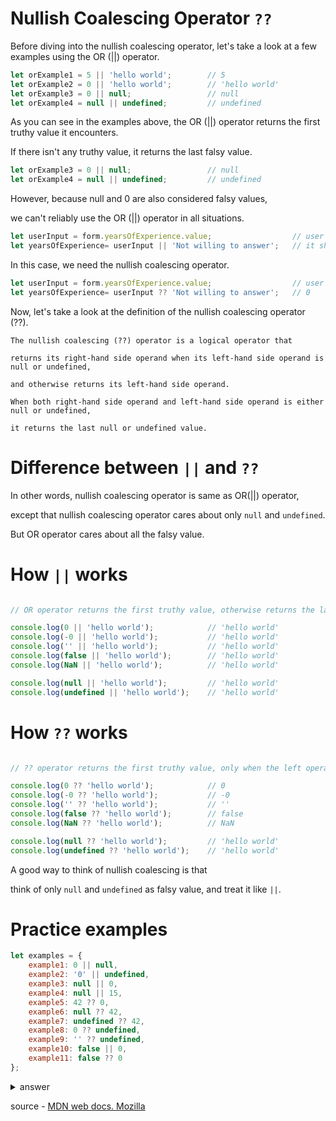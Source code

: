 # Nullish Coalescing Operator `??`

Before diving into the nullish coalescing operator, let's take a look at a few examples using the OR (||) operator.

```js
let orExample1 = 5 || 'hello world';        // 5
let orExample2 = 0 || 'hello world';        // 'hello world'
let orExample3 = 0 || null;                 // null
let orExample4 = null || undefined;         // undefined
```

As you can see in the examples above, the OR (||) operator returns the first truthy value it encounters. 

If there isn't any truthy value, it returns the last falsy value.

```js
let orExample3 = 0 || null;                 // null
let orExample4 = null || undefined;         // undefined
```

However, because null and 0 are also considered falsy values, 

we can't reliably use the OR (||) operator in all situations.

```js
let userInput = form.yearsOfExperience.value;                  // user enters 0
let yearsOfExperience= userInput || 'Not willing to answer';   // it shows 'Not willing to answer'
```

In this case, we need the nullish coalescing operator.

```js
let userInput = form.yearsOfExperience.value;                  // user enters 0
let yearsOfExperience= userInput ?? 'Not willing to answer';   // 0
```

Now, let's take a look at the definition of the nullish coalescing operator (??).

```
The nullish coalescing (??) operator is a logical operator that 

returns its right-hand side operand when its left-hand side operand is null or undefined, 

and otherwise returns its left-hand side operand.

When both right-hand side operand and left-hand side operand is either null or undefined, 

it returns the last null or undefined value.
```

# Difference between `||` and `??`

In other words, nullish coalescing operator is same as OR(||) operator, 

except that nullish coalescing operator cares about only `null` and `undefined`.

But OR operator cares about all the falsy value.

# How `||` works

```js

// OR operator returns the first truthy value, otherwise returns the last value

console.log(0 || 'hello world');            // 'hello world'
console.log(-0 || 'hello world');           // 'hello world'
console.log('' || 'hello world');           // 'hello world'
console.log(false || 'hello world');        // 'hello world'
console.log(NaN || 'hello world');          // 'hello world'

console.log(null || 'hello world');         // 'hello world'
console.log(undefined || 'hello world');    // 'hello world'
```

# How `??` works

```js

// ?? operator returns the first truthy value, only when the left operand is null or undefined, otherwise returns the last value

console.log(0 ?? 'hello world');            // 0
console.log(-0 ?? 'hello world');           // -0
console.log('' ?? 'hello world');           // ''
console.log(false ?? 'hello world');        // false
console.log(NaN ?? 'hello world');          // NaN

console.log(null ?? 'hello world');         // 'hello world'
console.log(undefined ?? 'hello world');    // 'hello world'
```

A good way to think of nullish coalescing is that 

think of only `null` and `undefined` as falsy value, and treat it like `||`.

# Practice examples

```js
let examples = {
    example1: 0 || null,
    example2: '0' || undefined,
    example3: null || 0,
    example4: null || 15,
    example5: 42 ?? 0,
    example6: null ?? 42,
    example7: undefined ?? 42,
    example8: 0 ?? undefined,
    example9: '' ?? undefined,
    example10: false || 0,
    example11: false ?? 0
};
```


<details>

  <summary>answer</summary>

```js
for (let example in examples) {
    console.log(examples[example]);
}
```

Result:

```
both falsy => last value: null
'0' is truthy => '0'
both falsy => last value: 0
15 is truthy => 15
42 is truthy => 42
null is falsy => 42
undefined is falsy => 42
0 is treated as truthy => 0
'' is treated as truthy => ''
both falsy => last value: 0
false is treated as truthy => false
```

</details>

source - [MDN web docs. Mozilla](https://developer.mozilla.org/en-US/docs/Web/JavaScript/Reference/Operators/Nullish_coalescing)
